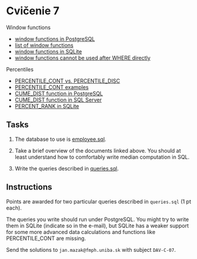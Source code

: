 # Cvičenie 7

Window functions
* [window functions in PostgreSQL](https://www.postgresql.org/docs/current/tutorial-window.html)
* [list of window functions](https://www.postgresql.org/docs/current/functions-window.html)
* [window functions in SQLite](https://www.sqlite.org/windowfunctions.html)
* [window functions cannot be used after WHERE directly](https://learnsql.com/blog/window-functions-not-allowed-in-where/)

Percentiles
* [PERCENTILE_CONT vs. PERCENTILE_DISC](https://ubiq.co/database-blog/calculate-median-postgresql/)
* [PERCENTILE_CONT examples](https://docs.singlestore.com/managed-service/en/reference/sql-reference/window-functions/percentile_cont-and-median.html)
* [CUME_DIST function in PostgreSQL](https://www.postgresqltutorial.com/postgresql-window-function/postgresql-cume_dist-function/)
* [CUME_DIST function in SQL Server](https://www.sqlservertutorial.net/sql-server-window-functions/sql-server-cume_dist-function/)
* [PERCENT_RANK in SQLite](https://www.sqlitetutorial.net/sqlite-window-functions/sqlite-percent_rank/)

## Tasks

1. The database to use is [employee.sql](employee.sql).

2. Take a brief overview of the documents linked above. You should at least understand how to comfortably write median computation in SQL.

3. Write the queries described in [queries.sql](queries.sql).


## Instructions

Points are awarded for two particular queries described in `queries.sql` (1 pt each).

The queries you write should run under PostgreSQL. You might try to write them in SQLite (indicate so in the e-mail), but SQLite has a weaker support for some more advanced data calculations and functions like PERCENTILE_CONT are missing.

Send the solutions to `jan.mazak@fmph.uniba.sk` with subject `DAV-C-07`.
